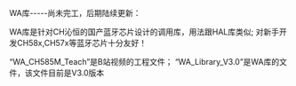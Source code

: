 WA库-----尚未完工，后期陆续更新：

WA库是针对CH沁恒的国产蓝牙芯片设计的调用库，用法跟HAL库类似;
对新手开发CH58x,CH57x等蓝牙芯片十分友好！

“WA_CH585M_Teach”是B站视频的工程文件；
“WA_Library_V3.0”是WA库的文件，该文件目前是V3.0版本
